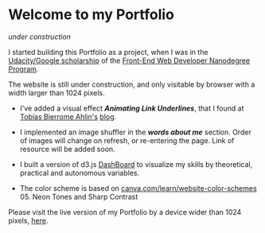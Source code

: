 # Welcome to my Portfolio
_under construction_

I started building this Portfolio as a project, when I was in the [Udacity/Google scholarship](https://www.udacity.com/google-scholarships) of the [Front-End Web Developer Nanodegree Program](https://eu.udacity.com/course/front-end-web-developer-nanodegree--nd001).

The website is still under construction, and only visitable by browser with a width larger than 1024 pixels.

* I've added a visual effect **_Animating Link Underlines_**, that I found at [Tobias Bjerrome Ahlin's](http://tobiasahlin.com/) [blog](http://tobiasahlin.com/blog/css-trick-animating-link-underlines/).

* I implemented an image shuffler in the **_words about me_** section. Order of images will change on refresh, or re-entering the page. Link of resource will be added soon.

* I built a version of d3.js [DashBoard](http://bl.ocks.org/NPashaP/96447623ef4d342ee09b) to visualize my skills by theoretical, practical and autonomous variables.

* The color scheme is based on [canva.com/learn/website-color-schemes](https://www.canva.com/learn/website-color-schemes/) 05. Neon Tones and Sharp Contrast

Please visit the live version of my Portfolio by a device wider than 1024 pixels, [here](https://annaunger.github.io/portfolio/).

